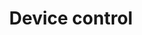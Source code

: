 ---
weight: 50
title: Device control
layout: bundle
aliases:
  - /reference-guide/device-control
---